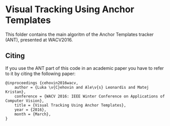 Visual Tracking Using Anchor Templates
======================================

This folder contains the main algoritm of the Anchor Templates tracker (ANT), presented
at WACV2016.

Citing
------

If you use the ANT part of this code in an academic paper you have to refer to 
it by citing the following paper:

```
@inproceedings {cehovin2016wacv,
	author = {Luka \v{C}ehovin and Ale\v{s} Leonardis and Matej Kristan},
	conference = {WACV 2016: IEEE Winter Conference on Applications of Computer Vision}, 
	title = {Visual Tracking Using Anchor Templates},
	year = {2016},
	month = {March},
}
```
